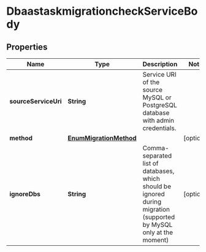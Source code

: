 # DbaastaskmigrationcheckServiceBody

## Properties
Name | Type | Description | Notes
------------ | ------------- | ------------- | -------------
**sourceServiceUri** | **String** | Service URI of the source MySQL or PostgreSQL database with admin credentials. | 
**method** | [**EnumMigrationMethod**](EnumMigrationMethod.md) |  |  [optional]
**ignoreDbs** | **String** | Comma-separated list of databases, which should be ignored during migration (supported by MySQL only at the moment) |  [optional]

